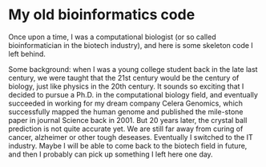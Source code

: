 # My old bioinformatics code

Once upon a time, I was a computational biologist (or so called bioinformatician in the biotech industry), and here is some skeleton code I left behind.

Some background: when I was a young college student back in the late last century, we were taught that the 21st century would be the century of biology, just like physics in the 20th century. It sounds so exciting that I decided to pursue a Ph.D. in the computational biology field, and eventually succeeded in working for my dream company Celera Genomics, which successfully mapped the human genome and published the mile-stone paper in journal Science back in 2001. But 20 years later, the crystal ball prediction is not quite accurate yet. We are still far away from curing of cancer, alzheimer or other tough deseases. Eventually I switched to the IT industry. Maybe I will be able to come back to the biotech field in future, and then I probably can pick up something I left here one day.

